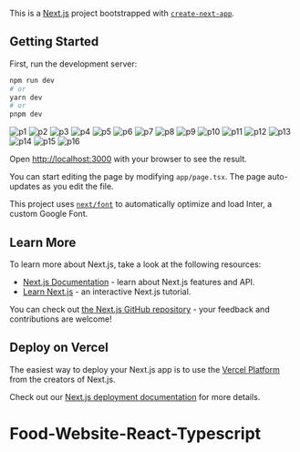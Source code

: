 This is a [Next.js](https://nextjs.org/) project bootstrapped with [`create-next-app`](https://github.com/vercel/next.js/tree/canary/packages/create-next-app).

## Getting Started

First, run the development server:

```bash
npm run dev
# or
yarn dev
# or
pnpm dev
```

![p1](https://github.com/masudfcs1/Food-Website-React-Typescript/assets/57311382/52737b84-b4c1-420e-a137-059656688220)
![p2](https://github.com/masudfcs1/Food-Website-React-Typescript/assets/57311382/f1a709f2-d20c-4db9-9374-c41027977cee)
![p3](https://github.com/masudfcs1/Food-Website-React-Typescript/assets/57311382/2e74c353-0d63-4db6-ab55-13d8577fde09)
![p4](https://github.com/masudfcs1/Food-Website-React-Typescript/assets/57311382/d9389776-602c-4889-80ac-2bf6577325e5)
![p5](https://github.com/masudfcs1/Food-Website-React-Typescript/assets/57311382/0003d828-20db-4541-b905-1f6a371b919e)
![p6](https://github.com/masudfcs1/Food-Website-React-Typescript/assets/57311382/cd29dafa-171a-438e-87fe-f190edae5567)
![p7](https://github.com/masudfcs1/Food-Website-React-Typescript/assets/57311382/fb37a426-06aa-48b7-b908-9b43394bea7a)
![p8](https://github.com/masudfcs1/Food-Website-React-Typescript/assets/57311382/613cbb64-e9fe-4309-a867-d7901ec326aa)
![p9](https://github.com/masudfcs1/Food-Website-React-Typescript/assets/57311382/fcd65559-9318-4c3c-8d45-d5aacb195f4a)
![p10](https://github.com/masudfcs1/Food-Website-React-Typescript/assets/57311382/f9be4d10-6dcc-47b0-96af-9be4ef3f7d6c)
![p11](https://github.com/masudfcs1/Food-Website-React-Typescript/assets/57311382/f18b1fce-5a5a-46a4-a542-abe5989562c3)
![p12](https://github.com/masudfcs1/Food-Website-React-Typescript/assets/57311382/fbf56946-52a6-4cba-8f71-62babce208a9)
![p13](https://github.com/masudfcs1/Food-Website-React-Typescript/assets/57311382/54f5ab50-004d-4eb5-8f02-31eb36ac8ce5)
![p14](https://github.com/masudfcs1/Food-Website-React-Typescript/assets/57311382/f7f04f2e-7180-473e-a12d-e31eb7623455)
![p15](https://github.com/masudfcs1/Food-Website-React-Typescript/assets/57311382/b12ce87b-6dee-4a47-ad95-3b7597b7328f)
![p16](https://github.com/masudfcs1/Food-Website-React-Typescript/assets/57311382/d1a36fb0-1743-42f2-8e5a-7fa0168c63d5)

Open [http://localhost:3000](http://localhost:3000) with your browser to see the result.

You can start editing the page by modifying `app/page.tsx`. The page auto-updates as you edit the file.

This project uses [`next/font`](https://nextjs.org/docs/basic-features/font-optimization) to automatically optimize and load Inter, a custom Google Font.

## Learn More

To learn more about Next.js, take a look at the following resources:

- [Next.js Documentation](https://nextjs.org/docs) - learn about Next.js features and API.
- [Learn Next.js](https://nextjs.org/learn) - an interactive Next.js tutorial.

You can check out [the Next.js GitHub repository](https://github.com/vercel/next.js/) - your feedback and contributions are welcome!

## Deploy on Vercel

The easiest way to deploy your Next.js app is to use the [Vercel Platform](https://vercel.com/new?utm_medium=default-template&filter=next.js&utm_source=create-next-app&utm_campaign=create-next-app-readme) from the creators of Next.js.

Check out our [Next.js deployment documentation](https://nextjs.org/docs/deployment) for more details.

# Food-Website-React-Typescript
